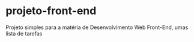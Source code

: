 # projeto-front-end
Projeto simples para a matéria de Desenvolvimento Web Front-End, umas lista de tarefas
